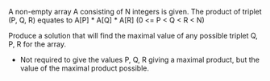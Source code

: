 A non-empty array A consisting of N integers is given. The product of triplet (P, Q, R) equates to A[P] * A[Q] * A[R] (0 <= P < Q < R < N) 

Produce a solution that will find the maximal value of any possible triplet Q, P, R for the array. 
* Not required to give the values P, Q, R giving a maximal product, but the value of the maximal product possible. 



